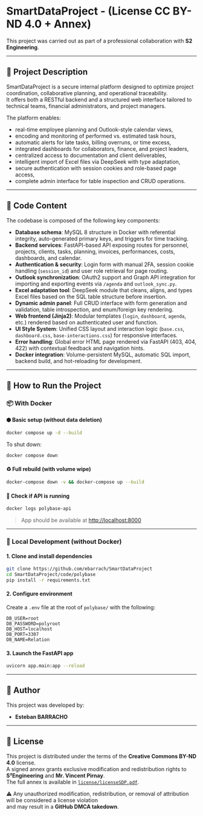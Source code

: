 # SmartDataProject - (License CC BY-ND 4.0 + Annex)

This project was carried out as part of a professional collaboration with **S2 Engineering**.

---

## 📌 Project Description

SmartDataProject is a secure internal platform designed to optimize project coordination, collaborative planning, and operational traceability.  
It offers both a RESTful backend and a structured web interface tailored to technical teams, financial administrators, and project managers.

The platform enables:

- real-time employee planning and Outlook-style calendar views,
- encoding and monitoring of performed vs. estimated task hours,
- automatic alerts for late tasks, billing overruns, or time excess,
- integrated dashboards for collaborators, finance, and project leaders,
- centralized access to documentation and client deliverables,
- intelligent import of Excel files via DeepSeek with type adaptation,
- secure authentication with session cookies and role-based page access,
- complete admin interface for table inspection and CRUD operations.

---

## 🧱 Code Content

The codebase is composed of the following key components:

- **Database schema**: MySQL 8 structure in Docker with referential integrity, auto-generated primary keys, and triggers for time tracking.
- **Backend services**: FastAPI-based API exposing routes for personnel, projects, clients, tasks, planning, invoices, performances, costs, dashboards, and calendar.
- **Authentication & security**: Login form with manual 2FA, session cookie handling (`session_id`) and user role retrieval for page routing.
- **Outlook synchronization**: OAuth2 support and Graph API integration for importing and exporting events via `/agenda` and `outlook_sync.py`.
- **Excel adaptation tool**: DeepSeek module that cleans, aligns, and types Excel files based on the SQL table structure before insertion.
- **Dynamic admin panel**: Full CRUD interface with form generation and validation, table introspection, and enum/foreign key rendering.
- **Web frontend (Jinja2)**: Modular templates (`login`, `dashboard`, `agenda`, etc.) rendered based on authenticated user and function.
- **UI Style System**: Unified CSS layout and interaction logic (`base.css`, `dashboard.css`, `base-interactions.css`) for responsive interfaces.
- **Error handling**: Global error HTML page rendered via FastAPI (403, 404, 422) with contextual feedback and navigation hints.
- **Docker integration**: Volume-persistent MySQL, automatic SQL import, backend build, and hot-reloading for development.

---

## 🚀 How to Run the Project

### 📦 With Docker

#### ⬢ Basic setup (without data deletion)

```bash
docker compose up -d --build
```

To shut down:

```bash
docker compose down
```

#### ♻️ Full rebuild (with volume wipe)

```bash
docker-compose down -v && docker-compose up --build
```

#### 🧪 Check if API is running

```bash
docker logs polybase-api
```

> App should be available at [http://localhost:8000](http://localhost:8000)

---

### 🐍 Local Development (without Docker)

#### 1. Clone and install dependencies

```bash
git clone https://github.com/ebarrach/SmartDataProject
cd SmartDataProject/code/polybase
pip install -r requirements.txt
```

#### 2. Configure environment

Create a `.env` file at the root of `polybase/` with the following:

```
DB_USER=root
DB_PASSWORD=polyroot
DB_HOST=localhost
DB_PORT=3307
DB_NAME=Relation
```

#### 3. Launch the FastAPI app

```bash
uvicorn app.main:app --reload
```

---

## 👤 Author

This project was developed by:

* **Esteban BARRACHO**

---

## 📄 License

This project is distributed under the terms of the **Creative Commons BY-ND 4.0** license.  
A signed annex grants exclusive modification and redistribution rights to **S²Engineering** and **Mr. Vincent Pirnay**.  
The full annex is available in [`license/licenseSDP.pdf`](license/licenseSDP.pdf).

⚠️ Any unauthorized modification, redistribution, or removal of attribution will be considered a license violation  
and may result in a **GitHub DMCA takedown**.
